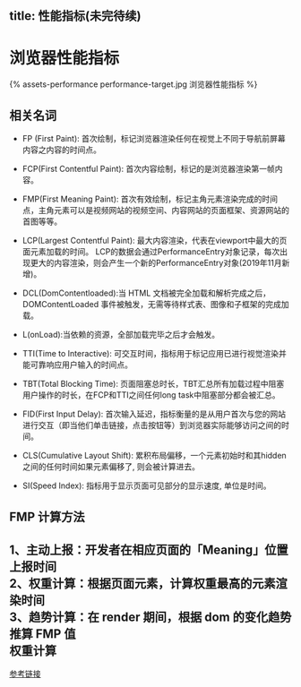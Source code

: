 title: 性能指标(未完待续)
---
# 浏览器性能指标  
\{% assets-performance performance-target.jpg 浏览器性能指标 %}  

## 相关名词  

* FP (First Paint): 首次绘制，标记浏览器渲染任何在视觉上不同于导航前屏幕内容之内容的时间点。  

* FCP(First Contentful Paint): 首次内容绘制，标记的是浏览器渲染第一帧内容。  

* FMP(First Meaning Paint): 首次有效绘制，标记主角元素渲染完成的时间点，主角元素可以是视频网站的视频空间、内容网站的页面框架、资源网站的首图等等。  

* LCP(Largest Contentful Paint): 最大内容渲染，代表在viewport中最大的页面元素加载的时间。 LCP的数据会通过PerformanceEntry对象记录，每次出现更大的内容渲染，则会产生一个新的PerformanceEntry对象(2019年11月新增)。

* DCL(DomContentloaded):当 HTML 文档被完全加载和解析完成之后，DOMContentLoaded 事件被触发，无需等待样式表、图像和子框架的完成加载。  

* L(onLoad):当依赖的资源，全部加载完毕之后才会触发。  

* TTI(Time to Interactive): 可交互时间，指标用于标记应用已进行视觉渲染并能可靠响应用户输入的时间点。  

* TBT(Total Blocking Time): 页面阻塞总时长，TBT汇总所有加载过程中阻塞用户操作的时长，在FCP和TTI之间任何long task中阻塞部分都会被汇总。  

* FID(First Input Delay): 首次输入延迟，指标衡量的是从用户首次与您的网站进行交互（即当他们单击链接，点击按钮等）到浏览器实际能够访问之间的时间。   

* CLS(Cumulative Layout Shift): 累积布局偏移，一个元素初始时和其hidden之间的任何时间如果元素偏移了, 则会被计算进去。  

* SI(Speed Index): 指标用于显示页面可见部分的显示速度, 单位是时间。   

## FMP 计算方法  
1、主动上报：开发者在相应页面的「Meaning」位置上报时间  
2、权重计算：根据页面元素，计算权重最高的元素渲染时间  
3、趋势计算：在 render 期间，根据 dom 的变化趋势推算 FMP 值  
**权重计算**  
---
[参考链接](https://blog.csdn.net/weixin_33989780/article/details/91370658)




